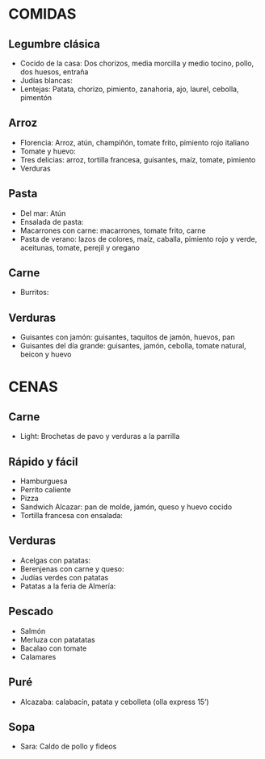 # COMIDAS

## Legumbre clásica
- Cocido de la casa: Dos chorizos, media morcilla y medio tocino, pollo, dos huesos, entraña
- Judías blancas:
- Lentejas: Patata, chorizo, pimiento, zanahoria, ajo, laurel, cebolla, pimentón

## Arroz 
- Florencia: Arroz, atún, champiñón, tomate frito, pimiento rojo italiano
- Tomate y huevo:
- Tres delicias: arroz, tortilla francesa, guisantes, maíz, tomate, pimiento
- Verduras

## Pasta
- Del mar: Atún
- Ensalada de pasta:
- Macarrones con carne: macarrones, tomate frito, carne
- Pasta de verano: lazos de colores, maíz, caballa, pimiento rojo y verde, aceitunas, tomate, perejil y oregano

## Carne
- Burritos:
## Verduras
- Guisantes con jamón: guisantes, taquitos de jamón, huevos, pan
- Guisantes del día grande: guisantes, jamón, cebolla, tomate natural, beicon y huevo




# CENAS

## Carne
- Light: Brochetas de pavo y verduras a la parrilla

## Rápido y fácil
- Hamburguesa
- Perrito caliente
- Pizza
- Sandwich Alcazar: pan de molde, jamón, queso y huevo cocido
- Tortilla francesa con ensalada:

## Verduras
- Acelgas con patatas:
- Berenjenas con carne y queso:
- Judías verdes con patatas
- Patatas a la feria de Almería:

## Pescado
- Salmón
- Merluza con patatatas
- Bacalao con tomate
- Calamares

## Puré
- Alcazaba: calabacín, patata y cebolleta (olla express 15’)

## Sopa
- Sara: Caldo de pollo y fideos
